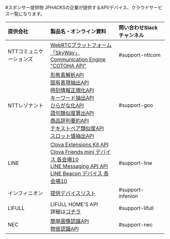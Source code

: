 #スポンサー提供物
JPHACKSの企業が提供するAPI/デバイス、クラウドサービス一覧になります。

| 提供会社 | 製品名・オンライン資料 | 問い合わせSlackチャンネル |
|:-----------|:------------|:------------|
| NTTコミュニケーションズ |[WebRTCプラットフォーム「SkyWay」](https://webrtc.ecl.ntt.com/	)<br>[Communication Engine "COTOHA API"](https://api.ce-cotoha.com/	)|#support-nttcom|
| NTTレゾナント |[形態素解析API](https://labs.goo.ne.jp/api/jp/morphological-analysis/)<br>[固有表現抽出API](https://labs.goo.ne.jp/api/jp/named-entity-extraction/)<br>[時刻情報正規化API](https://labs.goo.ne.jp/api/jp/time-normalization)<br>[キーワード抽出API](https://labs.goo.ne.jp/api/jp/keyword-extraction/)<br>[ひらがな化API](https://labs.goo.ne.jp/api/jp/hiragana-translation/)<br>[語句類似度算出API](https://labs.goo.ne.jp/api/jp/word-similarity/)<br>[商品評判要約API](https://labs.goo.ne.jp/api/jp/product-review-summarization/)<br>[テキストペア類似度API](https://labs.goo.ne.jp/api/textpair_doc)<br>[スロット値抽出API](https://labs.goo.ne.jp/api/jp/slot-value-extraction/)|#support-goo|
|LINE|[Clova Extensions Kit		API](https://clova-developers.line.me/#/)<br>[Clova Friends mini		デバイス	各会場10](https://clova.line.me/clova-friends-mini/)<br>[LINE Messaging API		API](https://developers.line.me/ja/services/messaging-api/)<br>[LINE Beacon		デバイス	各会場10](https://k-tai.watch.impress.co.jp/docs/column/keyword/1131694.html)|#support-line|
| インフィニオン |[提供デバイスリスト](devices.md)|#support-infenion|
| LIFULL |LIFULL HOME'S API<br> 詳細は[コチラ](lifull.md)	|#support-lifull|
| NEC |[簡単画像認識API](https://www3.arche.blue/portal/)<br>[物音認識API](https://www6.arche.blue/portal/)|#support-nec|

